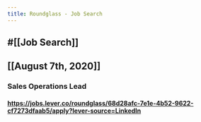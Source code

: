 ```yaml
---
title: Roundglass - Job Search
---
```


## #[[Job Search]]

## 

## [[August 7th, 2020]]
### Sales Operations Lead
#### https://jobs.lever.co/roundglass/68d28afc-7e1e-4b52-9622-cf7273dfaab5/apply?lever-source=LinkedIn
